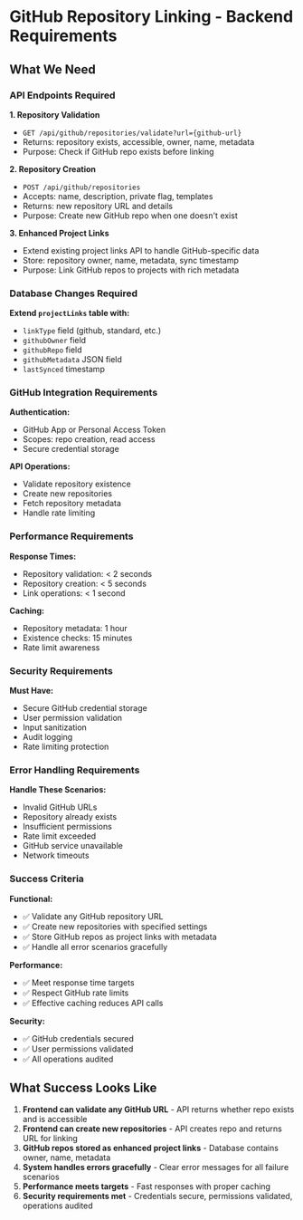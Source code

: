 # GitHub Repository Linking - Backend Requirements

## What We Need

### API Endpoints Required

**1. Repository Validation**
- `GET /api/github/repositories/validate?url={github-url}`
- Returns: repository exists, accessible, owner, name, metadata
- Purpose: Check if GitHub repo exists before linking

**2. Repository Creation** 
- `POST /api/github/repositories`
- Accepts: name, description, private flag, templates
- Returns: new repository URL and details
- Purpose: Create new GitHub repo when one doesn't exist

**3. Enhanced Project Links**
- Extend existing project links API to handle GitHub-specific data
- Store: repository owner, name, metadata, sync timestamp
- Purpose: Link GitHub repos to projects with rich metadata

### Database Changes Required

**Extend `projectLinks` table with:**
- `linkType` field (github, standard, etc.)
- `githubOwner` field 
- `githubRepo` field
- `githubMetadata` JSON field
- `lastSynced` timestamp

### GitHub Integration Requirements

**Authentication:**
- GitHub App or Personal Access Token
- Scopes: repo creation, read access
- Secure credential storage

**API Operations:**
- Validate repository existence
- Create new repositories
- Fetch repository metadata
- Handle rate limiting

### Performance Requirements

**Response Times:**
- Repository validation: < 2 seconds
- Repository creation: < 5 seconds  
- Link operations: < 1 second

**Caching:**
- Repository metadata: 1 hour
- Existence checks: 15 minutes
- Rate limit awareness

### Security Requirements

**Must Have:**
- Secure GitHub credential storage
- User permission validation
- Input sanitization
- Audit logging
- Rate limiting protection

### Error Handling Requirements

**Handle These Scenarios:**
- Invalid GitHub URLs
- Repository already exists
- Insufficient permissions
- Rate limit exceeded
- GitHub service unavailable
- Network timeouts

### Success Criteria

**Functional:**
- ✅ Validate any GitHub repository URL
- ✅ Create new repositories with specified settings
- ✅ Store GitHub repos as project links with metadata
- ✅ Handle all error scenarios gracefully

**Performance:**
- ✅ Meet response time targets
- ✅ Respect GitHub rate limits
- ✅ Effective caching reduces API calls

**Security:**
- ✅ GitHub credentials secured
- ✅ User permissions validated
- ✅ All operations audited

## What Success Looks Like

1. **Frontend can validate any GitHub URL** - API returns whether repo exists and is accessible
2. **Frontend can create new repositories** - API creates repo and returns URL for linking
3. **GitHub repos stored as enhanced project links** - Database contains owner, name, metadata
4. **System handles errors gracefully** - Clear error messages for all failure scenarios
5. **Performance meets targets** - Fast responses with proper caching
6. **Security requirements met** - Credentials secure, permissions validated, operations audited